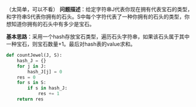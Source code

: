 （太简单，可以不看）
**问题描述**：给定字符串J代表你现在拥有代表宝石的类型，和字符串S代表你拥有的石头。S中每个字符代表了一种你拥有的石头的类型，你想知道你拥有的石头中有多少是宝石。

**基本思路**：采用一个hash存放宝石类型，遍历石头字符串，如果该石头属于其中一种宝石，则宝石数量+1。最后对hash表的value求和。
```python
def countJewel(J, S):
    hash_J = {}
    for j in J:
        hash_J[j] = 0
    res = 0
    for s in S:
        if s in hash_J:
            res += 1
    return res
```